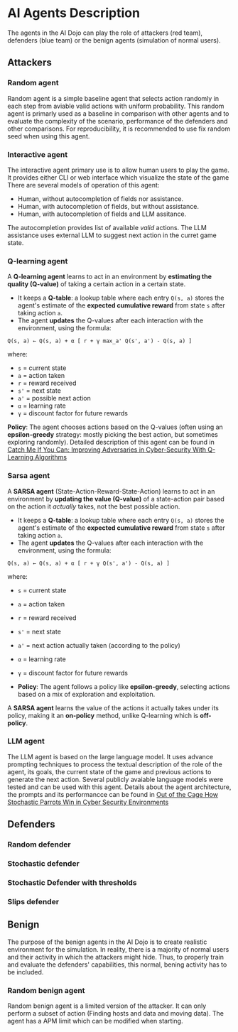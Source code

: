 # AI Agents Description
The agents in the AI Dojo can play the role of attackers (red team), defenders (blue team) or the benign agents (simulation of normal users).
## Attackers
### Random agent
Random agent is a simple baseline agent that selects action randomly in each step from aviable valid actions with uniform probability. This random agent is primarly used as a baseline in comparison with other agents and to evaluate the complexity of the scenario, performance of the defenders and other comparisons. For reproducibility, it is recommended to use fix random seed when using this agent.
### Interactive agent
The interactive agent primary use is to allow human users to play the game. It provides either CLI or web interface which visualize the state of the game There are several models of operation of this agent:
- Human, without autocompletion of fields nor assistance.
- Human, with autocompletion of fields, but without assistance.
- Human, with autocompletion of fields and LLM assitance.

The autocompletion provides list of available *valid* actions. The LLM assistance uses external LLM to suggest next action in the curret game state.
### Q-learning agent
A **Q-learning agent** learns to act in an environment by **estimating the quality (Q-value)** of taking a certain action in a certain state.

- It keeps a **Q-table**: a lookup table where each entry `Q(s, a)` stores the agent's estimate of the **expected cumulative reward** from state `s` after taking action `a`.
- The agent **updates** the Q-values after each interaction with the environment, using the formula:

`Q(s, a) ← Q(s, a) + α [ r + γ max_a' Q(s', a') - Q(s, a) ]`

where:
- `s` = current state
- `a` = action taken
- `r` = reward received
- `s'` = next state
- `a'` = possible next action
- `α` = learning rate
- `γ` = discount factor for future rewards

**Policy**: The agent chooses actions based on the Q-values (often using an **epsilon-greedy** strategy: mostly picking the best action, but sometimes exploring randomly).
Detailed description of this agent can be found in [Catch Me If You Can: Improving Adversaries in Cyber-Security With Q-Learning Algorithms](https://arxiv.org/abs/2302.03768)

### Sarsa agent
 
A **SARSA agent** (State-Action-Reward-State-Action) learns to act in an environment by **updating the value (Q-value)** of a state-action pair based on the action it *actually* takes, not the best possible action.

- It keeps a **Q-table**: a lookup table where each entry `Q(s, a)` stores the agent's estimate of the **expected cumulative reward** from state `s` after taking action `a`.
- The agent **updates** the Q-values after each interaction with the environment, using the formula:

`Q(s, a) ← Q(s, a) + α [ r + γ Q(s', a') - Q(s, a) ]`

where:
- `s` = current state
- `a` = action taken
- `r` = reward received
- `s'` = next state
- `a'` = next action actually taken (according to the policy)
- `α` = learning rate
- `γ` = discount factor for future rewards

- **Policy**: The agent follows a policy like **epsilon-greedy**, selecting actions based on a mix of exploration and exploitation.

A **SARSA agent** learns the value of the actions it actually takes under its policy, making it an **on-policy** method, unlike Q-learning which is **off-policy**.
### LLM agent
The LLM agent is based on the large language model. It uses advance prompting techniques to process the textual description of the role of the agent, its goals, the current state of the game and previous actions to generate the next action. Several publicly avaiable language models were tested and can be used with this agent. Details about the agent architecture, the prompts and its performancce can be found in [Out of the Cage How Stochastic Parrots Win in Cyber Security
Environments](https://arxiv.org/pdf/2308.12086)
## Defenders
### Random defender

### Stochastic defender

### Stochastic Defender with thresholds

### Slips defender

## Benign
The purpose of the benign agents in the AI Dojo is to create realistic environment for the simulation. In reality, there is a majority of normal users and their activity in which the attackers might hide. Thus, to properly train and evaluate the defenders' capabilities, this normal, bening activity has to be included.

### Random benign agent
Random benign agent is a limited version of the attacker. It can only perform a subset of action (Finding hosts and data and moving data). The agent has a APM limit which can be modified when starting.